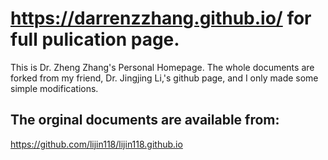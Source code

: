 # https://darrenzzhang.github.io/ for full pulication page.
This is Dr. Zheng Zhang's Personal Homepage. The whole documents are forked from my friend, Dr. Jingjing Li,'s github page, and I only made some simple modifications.
## The orginal documents are available from:
https://github.com/lijin118/lijin118.github.io

